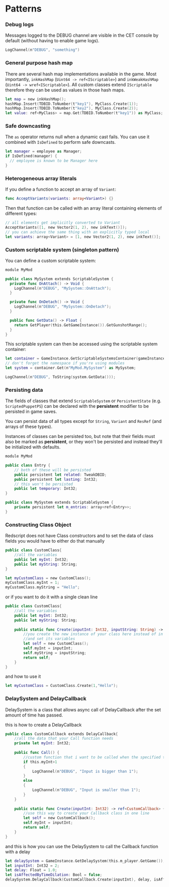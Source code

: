 # Patterns

### Debug logs

Messages logged to the DEBUG channel are visible in the CET console by default (without having to enable game logs).

```swift
LogChannel(n"DEBUG", "something")
```

### General purpose hash map

There are several hash map implementations available in the game. Most importantly, `inkHashMap` (`Uint64 -> ref<IScriptable>`) and `inkWeakHashMap` (`Uint64 -> wref<IScriptable>`). All custom classes extend `IScriptable` therefore they can be used as values in those hash maps.

```swift
let map = new inkHashMap();
hashMap.Insert(TDBID.ToNumber(t"key1"), MyClass.Create(1));
hashMap.Insert(TDBID.ToNumber(t"key2"), MyClass.Create(2));
let value: ref<MyClass> = map.Get(TDBID.ToNumber(t"key1")) as MyClass;
```

### Safe downcasting

The `as` operator returns null when a dynamic cast fails. You can use it combined with `IsDefined` to perform safe downcasts.

```swift
let manager = employee as Manager;
if IsDefined(manager) {
  // employee is known to be Manager here
}
```

### Heterogeneous array literals

If you define a function to accept an array of `Variant`:

```swift
func AcceptVariants(variants: array<Variant>) {}
```

Then that function can be called with an array literal containing elements of different types:

```swift
// all elements get implicitly converted to Variant
AcceptVariants([1, new Vector2(1, 2), new inkText()]);
// you can achieve the same thing with an explicitly typed local
let variants: array<Variant> = [1, new Vector2(1, 2), new inkText()];
```

### Custom scriptable system (singleton pattern)

You can define a custom scriptable system:

```swift
module MyMod

public class MySystem extends ScriptableSystem {
  private func OnAttach() -> Void {
    LogChannel(n"DEBUG", "MySystem::OnAttach");
  }

  private func OnDetach() -> Void {
    LogChannel(n"DEBUG", "MySystem::OnDetach");
  }

  public func GetData() -> Float {
    return GetPlayer(this.GetGameInstance()).GetGunshotRange();
  }
}
```

This scriptable system can then be accessed using the scriptable system container:

```swift
let container = GameInstance.GetScriptableSystemsContainer(gameInstance);
// don't forget the namespace if you're using modules
let system = container.Get(n"MyMod.MySystem") as MySystem;

LogChannel(n"DEBUG", ToString(system.GetData()));
```

### Persisting data

The fields of classes that extend `ScriptableSystem` or `PersistentState` (e.g. `ScriptedPuppetPS`) can be declared with the **persistent** modifier to be persisted in game saves.

You can persist data of all types except for `String`, `Variant` and `ResRef` (and arrays of these types).

Instances of classes can be persisted too, but note that their fields must also be marked as **persistent**, or they won't be persisted and instead they'll be initialized with defaults.

```swift
module MyMod

public class Entry {
    // both of these will be persisted
    public persistent let related: TweakDBID;
    public persistent let lasting: Int32;
    // this won't be persisted
    public let temporary: Int32;
}

public class MySystem extends ScriptableSystem {
    private persistent let m_entries: array<ref<Entry>>;
}
```

### **Constructing Class Object**

Redscript does not have Class constructors and to set the data of class fields you would have to either do that manually

```swift
public class CustomClass{
    //all the variables 
    public let myInt: Int32;
    public let myString: String;
}
```

```swift
let myCustomClass = new CustomClass();
myCustomClass.myInt = 1;
myCustomClass.myString = "Hello";
```

&#x20;or if you want to do it with a single clean line

```swift
public class CustomClass{
    //all the variables 
    public let myInt: Int32;
    public let myString: String;
    
    public static func Create(inputInt: Int32, inputString: String) -> ref<CustomClass>{
        //you create the new instance of your class here instead of in your code
        //and set its variables
        let self = new CustomClass();
        self.myInt = inputInt;
        self.myString = inputString;
        return self;
    }
}
```

and how to use it

```swift
let myCustomClass = CustomClass.Create(1,"Hello");
```

### DelaySystem and DelayCallback

DelaySystem is a class that allows async call of DelayCallback after the set amount of time has passed.

this is how to create a DelayCallback

```swift
public class CustomCallback extends DelayCallback{
    //all the data that your Call function needs
    private let myInt: Int32;
    
    public func Call() {
        //custom function that i want to be called when the specified time has passed
        if this.myInt>1 
        {
            LogChannel(n"DEBUG", "Input is bigger than 1");
        }
        else
        {
            LogChannel(n"DEBUG", "Input is smaller than 1");
        }
    }
    
    public static func Create(inputInt: Int32) -> ref<CustomCallback> {
        //use this way to create your Callback class in one line
        let self = new CustomCallback();
        self.myInt = inputInt;
        return self;
    }
}
```

and this is how you can use the DelaySystem to call the Callback function with a delay

```swift
let delaySystem = GameInstance.GetDelaySystem(this.m_player.GetGame());
let inputInt: Int32 = 2;
let delay: Float = 1.0;
let isAffectedByTimeDilation: Bool = false;
delaySystem.DelayCallback(CustomCallback.Create(inputInt), delay, isAffectedByTimeDilation);
```
